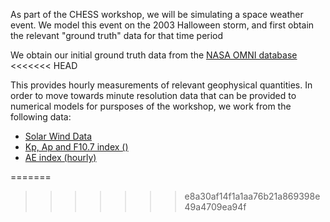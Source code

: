 As part of the CHESS workshop, we will be simulating a space weather event. We model this event on the 2003 Halloween storm, and first obtain the relevant "ground truth" data for that time period

We obtain our initial ground truth data from the [NASA OMNI database](https://omniweb.gsfc.nasa.gov/form/dx1.html)
<<<<<<< HEAD

This provides hourly measurements of relevant geophysical quantities. In order to move towards minute resolution data that can be provided to numerical models for pursposes of the workshop, we work from the following data:

- [Solar Wind Data](https://spdf.gsfc.nasa.gov/pub/data/omni/high_res_omni/sc_specific/ace_min_b2003.txt)
- [Kp, Ap and F10.7 index ()](ftp://ftp.ngdc.noaa.gov/STP/GEOMAGNETIC_DATA/INDICES/KP_AP)
- [AE index (hourly)](ftp://ftp.ngdc.noaa.gov/STP/GEOMAGNETIC_DATA/INDICES/AURORAL_ELECTROJET)


=======

>>>>>>> e8a30af14f1a1aa76b21a869398e49a4709ea94f
